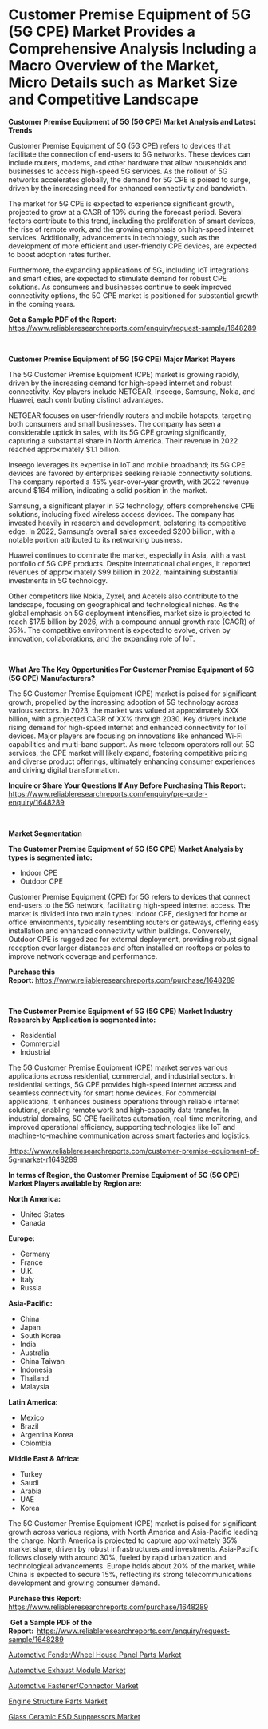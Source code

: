<p><h1>Customer Premise Equipment of 5G (5G CPE) Market Provides a Comprehensive Analysis Including a Macro Overview of the Market, Micro Details such as Market Size and Competitive Landscape</h1></p><p><strong>Customer Premise Equipment of 5G (5G CPE) Market Analysis and Latest Trends</strong></p>
<p><p>Customer Premise Equipment of 5G (5G CPE) refers to devices that facilitate the connection of end-users to 5G networks. These devices can include routers, modems, and other hardware that allow households and businesses to access high-speed 5G services. As the rollout of 5G networks accelerates globally, the demand for 5G CPE is poised to surge, driven by the increasing need for enhanced connectivity and bandwidth.</p><p>The market for 5G CPE is expected to experience significant growth, projected to grow at a CAGR of 10% during the forecast period. Several factors contribute to this trend, including the proliferation of smart devices, the rise of remote work, and the growing emphasis on high-speed internet services. Additionally, advancements in technology, such as the development of more efficient and user-friendly CPE devices, are expected to boost adoption rates further.</p><p>Furthermore, the expanding applications of 5G, including IoT integrations and smart cities, are expected to stimulate demand for robust CPE solutions. As consumers and businesses continue to seek improved connectivity options, the 5G CPE market is positioned for substantial growth in the coming years.</p></p>
<p><strong>Get a Sample PDF of the Report:&nbsp;</strong> <a href="https://www.reliableresearchreports.com/enquiry/request-sample/1648289?utm_campaign=1470&utm_medium=2&utm_source=Github&utm_content=ia&utm_term=14102024&utm_id=customer-premise-equipment-of-5g-5g-cpe">https://www.reliableresearchreports.com/enquiry/request-sample/1648289</a></p>
<p>&nbsp;</p>
<p><strong>Customer Premise Equipment of 5G (5G CPE) Major Market Players</strong></p>
<p><p>The 5G Customer Premise Equipment (CPE) market is growing rapidly, driven by the increasing demand for high-speed internet and robust connectivity. Key players include NETGEAR, Inseego, Samsung, Nokia, and Huawei, each contributing distinct advantages.</p><p>NETGEAR focuses on user-friendly routers and mobile hotspots, targeting both consumers and small businesses. The company has seen a considerable uptick in sales, with its 5G CPE growing significantly, capturing a substantial share in North America. Their revenue in 2022 reached approximately $1.1 billion.</p><p>Inseego leverages its expertise in IoT and mobile broadband; its 5G CPE devices are favored by enterprises seeking reliable connectivity solutions. The company reported a 45% year-over-year growth, with 2022 revenue around $164 million, indicating a solid position in the market.</p><p>Samsung, a significant player in 5G technology, offers comprehensive CPE solutions, including fixed wireless access devices. The company has invested heavily in research and development, bolstering its competitive edge. In 2022, Samsung’s overall sales exceeded $200 billion, with a notable portion attributed to its networking business.</p><p>Huawei continues to dominate the market, especially in Asia, with a vast portfolio of 5G CPE products. Despite international challenges, it reported revenues of approximately $99 billion in 2022, maintaining substantial investments in 5G technology.</p><p>Other competitors like Nokia, Zyxel, and Acetels also contribute to the landscape, focusing on geographical and technological niches. As the global emphasis on 5G deployment intensifies, market size is projected to reach $17.5 billion by 2026, with a compound annual growth rate (CAGR) of 35%. The competitive environment is expected to evolve, driven by innovation, collaborations, and the expanding role of IoT.</p></p>
<p>&nbsp;</p>
<p><strong>What Are The Key Opportunities For Customer Premise Equipment of 5G (5G CPE) Manufacturers?</strong></p>
<p><p>The 5G Customer Premise Equipment (CPE) market is poised for significant growth, propelled by the increasing adoption of 5G technology across various sectors. In 2023, the market was valued at approximately $XX billion, with a projected CAGR of XX% through 2030. Key drivers include rising demand for high-speed internet and enhanced connectivity for IoT devices. Major players are focusing on innovations like enhanced Wi-Fi capabilities and multi-band support. As more telecom operators roll out 5G services, the CPE market will likely expand, fostering competitive pricing and diverse product offerings, ultimately enhancing consumer experiences and driving digital transformation.</p></p>
<p><strong>Inquire or Share Your Questions If Any Before Purchasing This Report:</strong> <a href="https://www.reliableresearchreports.com/enquiry/pre-order-enquiry/1648289?utm_campaign=1470&utm_medium=2&utm_source=Github&utm_content=ia&utm_term=14102024&utm_id=customer-premise-equipment-of-5g-5g-cpe">https://www.reliableresearchreports.com/enquiry/pre-order-enquiry/1648289</a></p>
<p>&nbsp;</p>
<p><strong>Market Segmentation</strong></p>
<p><strong>The Customer Premise Equipment of 5G (5G CPE) Market Analysis by types is segmented into:</strong></p>
<p><ul><li>Indoor CPE</li><li>Outdoor CPE</li></ul></p>
<p><p>Customer Premise Equipment (CPE) for 5G refers to devices that connect end-users to the 5G network, facilitating high-speed internet access. The market is divided into two main types: Indoor CPE, designed for home or office environments, typically resembling routers or gateways, offering easy installation and enhanced connectivity within buildings. Conversely, Outdoor CPE is ruggedized for external deployment, providing robust signal reception over larger distances and often installed on rooftops or poles to improve network coverage and performance.</p></p>
<p><strong>Purchase this Report:&nbsp;</strong><a href="https://www.reliableresearchreports.com/purchase/1648289?utm_campaign=1470&utm_medium=2&utm_source=Github&utm_content=ia&utm_term=14102024&utm_id=customer-premise-equipment-of-5g-5g-cpe">https://www.reliableresearchreports.com/purchase/1648289</a></p>
<p>&nbsp;</p>
<p><strong>The Customer Premise Equipment of 5G (5G CPE) Market Industry Research by Application is segmented into:</strong></p>
<p><ul><li>Residential</li><li>Commercial</li><li>Industrial</li></ul></p>
<p><p>The 5G Customer Premise Equipment (CPE) market serves various applications across residential, commercial, and industrial sectors. In residential settings, 5G CPE provides high-speed internet access and seamless connectivity for smart home devices. For commercial applications, it enhances business operations through reliable internet solutions, enabling remote work and high-capacity data transfer. In industrial domains, 5G CPE facilitates automation, real-time monitoring, and improved operational efficiency, supporting technologies like IoT and machine-to-machine communication across smart factories and logistics.</p></p>
<p><a href="https://www.reliableresearchreports.com/customer-premise-equipment-of-5g-market-r1648289?utm_campaign=1470&utm_medium=2&utm_source=Github&utm_content=ia&utm_term=14102024&utm_id=customer-premise-equipment-of-5g-5g-cpe">&nbsp;https://www.reliableresearchreports.com/customer-premise-equipment-of-5g-market-r1648289</a></p>
<p><strong>In terms of Region, the Customer Premise Equipment of 5G (5G CPE) Market Players available by Region are:</strong></p>
<p>
    <p> <strong> North America: </strong>
        <ul>
            <li>United States</li>
            <li>Canada</li>
        </ul>
        </p> 
    <p> <strong> Europe: </strong>
        <ul>
            <li>Germany</li>
            <li>France</li>
            <li>U.K.</li>
            <li>Italy</li>
            <li>Russia</li>
        </ul>
        </p> 
    <p> <strong> Asia-Pacific: </strong>
        <ul>
            <li>China</li>
            <li>Japan</li>
            <li>South Korea</li>
            <li>India</li>
            <li>Australia</li>
            <li>China Taiwan</li>
            <li>Indonesia</li>
            <li>Thailand</li>
            <li>Malaysia</li>
        </ul>
        </p> 
    <p> <strong> Latin America: </strong>
        <ul>
            <li>Mexico</li>
            <li>Brazil</li>
            <li>Argentina Korea</li>
            <li>Colombia</li>
        </ul>
        </p> 
    <p> <strong> Middle East & Africa: </strong>
        <ul>
            <li>Turkey</li>
            <li>Saudi</li>
            <li>Arabia</li>
            <li>UAE</li>
            <li>Korea</li>
        </ul>
    </p>
    </p>
<p><p>The 5G Customer Premise Equipment (CPE) market is poised for significant growth across various regions, with North America and Asia-Pacific leading the charge. North America is projected to capture approximately 35% market share, driven by robust infrastructures and investments. Asia-Pacific follows closely with around 30%, fueled by rapid urbanization and technological advancements. Europe holds about 20% of the market, while China is expected to secure 15%, reflecting its strong telecommunications development and growing consumer demand.</p></p>
<p><strong>Purchase this Report: </strong><a href="https://www.reliableresearchreports.com/purchase/1648289?utm_campaign=1470&utm_medium=2&utm_source=Github&utm_content=ia&utm_term=14102024&utm_id=customer-premise-equipment-of-5g-5g-cpe">https://www.reliableresearchreports.com/purchase/1648289</a></p>
<p>&nbsp;<strong>Get a Sample PDF of the Report:&nbsp;&nbsp;</strong><a href="https://www.reliableresearchreports.com/enquiry/request-sample/1648289?utm_campaign=1470&utm_medium=2&utm_source=Github&utm_content=ia&utm_term=14102024&utm_id=customer-premise-equipment-of-5g-5g-cpe">https://www.reliableresearchreports.com/enquiry/request-sample/1648289</a></p>
<p><strong></strong></p>
<p><p><a href="https://www.linkedin.com/pulse/automotive-fenderwheel-house-panel-parts-market2024-2031-adoxc?trk=public_post_embed_feed-article-content&utm_campaign=1470&utm_medium=2&utm_source=Github&utm_content=ia&utm_term=14102024&utm_id=customer-premise-equipment-of-5g-5g-cpe">Automotive Fender/Wheel House Panel Parts Market</a></p><p><a href="https://www.linkedin.com/pulse/automotive-exhaust-module-market-maturity-analysis-regional-f3vrf?utm_campaign=1470&utm_medium=2&utm_source=Github&utm_content=ia&utm_term=14102024&utm_id=customer-premise-equipment-of-5g-5g-cpe">Automotive Exhaust Module Market</a></p><p><a href="https://www.linkedin.com/pulse/global-perspectives-automotive-fastenerconnector-market-yb99c?trk=public_post_embed_feed-article-content&utm_campaign=1470&utm_medium=2&utm_source=Github&utm_content=ia&utm_term=14102024&utm_id=customer-premise-equipment-of-5g-5g-cpe">Automotive Fastener/Connector Market</a></p><p><a href="https://www.linkedin.com/pulse/engine-structure-parts-market-strategic-insights-product-a1suc?trk=public_post_embed_feed-article-content&utm_campaign=1470&utm_medium=2&utm_source=Github&utm_content=ia&utm_term=14102024&utm_id=customer-premise-equipment-of-5g-5g-cpe">Engine Structure Parts Market</a></p><p><a href="https://github.com/joannesouthgate/Market-Research-Report-List-5/blob/main/glass-ceramic-esd-suppressors-market.md?utm_campaign=1470&utm_medium=2&utm_source=Github&utm_content=ia&utm_term=14102024&utm_id=customer-premise-equipment-of-5g-5g-cpe">Glass Ceramic ESD Suppressors Market</a></p></p>